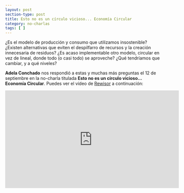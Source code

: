 ```yaml
---
layout: post
section-type: post
title: Esto no es un círculo vicioso... Economía Circular
category: no-charlas
tags: [ ]
---
```


¿Es el modelo de producción y consumo que utilizamos insostenible? ¿Existen alternativas que eviten el despilfarro de recursos y la creación innecesaria de residuos? ¿Es acaso implementable otro modelo, circular en vez de lineal, donde todo (o casi todo) se aproveche? ¿Qué tendríamos que cambiar, y a qué niveles?

**Adela Conchado** nos respondió a estas y muchas más preguntas el 12 de septiembre en la no-charla titulada **Esto no es un círculo vicioso... Economía Circular**. Puedes
ver el vídeo de [Rewisor](http://www.rewisor.com/) a continuación:

<iframe style="display: block;margin: auto;" width="560px" height="315px" src="https://youtu.be/KnCXwDYiW6E" frameborder="0"></iframe>
